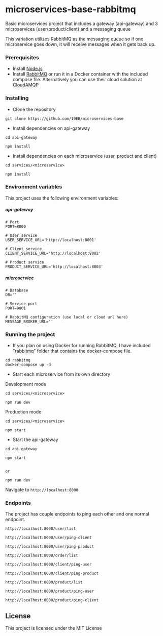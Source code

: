 
  
# microservices-base-rabbitmq

Basic microservices project that includes a gateway (api-gateway) and 3 microservices (user/product/client) and a messaging queue

This variation utilizes RabbitMQ as the messaging queue so if one microservice goes down, it will receive messages when it gets back up.
  

### Prerequisites

  

- Install [Node.js](https://nodejs.org/en/)
- Install [RabbitMQ](https://www.rabbitmq.com/) or run it in a Docker container with the included compose file. Alternatively you can use their cloud solution at [CloudAMQP](https://www.cloudamqp.com/)

  

### Installing

- Clone the repository

```
git clone https://github.com/19EB/microservices-base
```

- Install dependencies on api-gateway

```
cd api-gateway

npm install
```
- Install dependencies on each microservice (user, product and client)
```
cd services/<microservice>

npm install
```

### Environment variables

This project uses the following environment variables:
##### api-gateway
```
# Port
PORT=8000

# User service
USER_SERVICE_URL='http://localhost:8001'

# Client service
CLIENT_SERVICE_URL='http://localhost:8002'

# Product service
PRODUCT_SERVICE_URL='http://localhost:8003'
```

##### microservice
```
# Database
DB=''

# Service port
PORT=8001

# RabbitMQ configuration (use local or cloud url here)
MESSAGE_BROKER_URL=''
```

### Running the project

- If you plan on using Docker for running RabbitMQ, I have included "rabbitmq" folder that contains the docker-compose file.

```
cd rabbitmq
docker-compose up -d
```

- Start each microservice from its own directory

Development mode
```
cd services/<microservice>

npm run dev
```
Production mode
```
cd services/<microservice>

npm start
```

- Start the api-gateway
```
cd api-gateway

npm start


or

npm run dev
```
Navigate to `http://localhost:8000`

### Endpoints

The project has couple endpoints to ping each other and one normal endpoint.

  

`http://localhost:8000/user/list`

`http://localhost:8000/user/ping-client`

`http://localhost:8000/user/ping-product`

  

`http://localhost:8000/order/list`

`http://localhost:8000/client/ping-user`

`http://localhost:8000/client/ping-product`

  

`http://localhost:8000/product/list`

`http://localhost:8000/product/ping-user`

`http://localhost:8000/product/ping-client`

  

## License

  

This project is licensed under the MIT License
